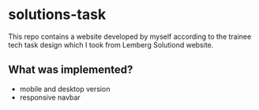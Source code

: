 # solutions-task
This repo contains a website developed by myself according to the trainee tech task design 
which I took from Lemberg Solutiond website.

## What was implemented?
- mobile and desktop version
- responsive navbar
